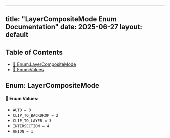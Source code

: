 <!-- Formatted by A³BS formatter.py -->
<!-- Generated by A³BS document.py -->
---
title: "LayerCompositeMode Enum Documentation"
date: 2025-06-27
layout: default
---

## Table of Contents
- [🔧 Enum:LayerCompositeMode](#enum-layercompositemode)
- [🔧 Enum:Values](#enum-values)
## Enum: LayerCompositeMode
#### 📝 Enum Values:
<a name="enum-values"></a>
  - `AUTO = 0`
  - `CLIP_TO_BACKDROP = 2`
  - `CLIP_TO_LAYER = 3`
  - `INTERSECTION = 4`
  - `UNION = 1`